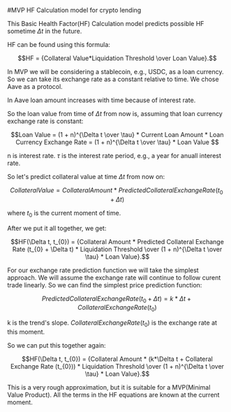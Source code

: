 #MVP HF Calculation model for crypto lending

This Basic Health Factor(HF) Calculation model predicts possible HF sometime $\Delta t$ in the future.

HF can be found using this formula:

$$HF = {Collateral Value*Liquidation Threshold \over Loan Value}.$$

In MVP we will be considering a stablecoin, e.g., USDC, as a loan currency. So we can take its exchange rate as a constant relative to time.
We chose Aave as a protocol.

In Aave loan amount increases with time because of interest rate.

So the loan value from time of $\Delta t$ from now is, assuming that loan currency exchange rate is constant:

$$Loan Value = (1 + n)^{\Delta t \over \tau} * Current Loan Amount * Loan Currency Exchange Rate = (1 + n)^{\Delta t \over \tau} * Loan Value $$

n is interest rate.
$\tau$ is the interest rate period, e.g., a year for anuall interest rate.

So let's predict collateral value at time $\Delta t$ from now on:

$$Collateral Value = Collateral Amount * Predicted Collateral Exchange Rate (t_{0} + \Delta t)$$

where $t_{0}$ is the current moment of time.

After we put it all together, we get:

$$HF(\Delta t, t_{0}) = {Collateral Amount * Predicted Collateral Exchange Rate (t_{0} + \Delta t) * Liquidation Threshold \over (1 + n)^{\Delta t \over \tau} * Loan Value}.$$

For our exchange rate prediction function we will take the simplest approach.
We will assume the exchange rate will continue to follow curent trade linearly.
So we can find the simplest price prediction function:

$$Predicted Collateral Exchange Rate (t_{0} + \Delta t) = k*\Delta t + Collateral Exchange Rate (t_{0})$$

k is the trend's slope.
$Collateral Exchange Rate (t_{0})$ is the exchange rate at this moment.

So we can put this together again:

$$HF(\Delta t, t_{0}) = {Collateral Amount * (k*\Delta t + Collateral Exchange Rate (t_{0})) * Liquidation Threshold \over (1 + n)^{\Delta t \over \tau} * Loan Value}.$$

This is a very rough approximation, but it is suitable for a MVP(Minimal Value Product). All the terms in the HF equations are known at the current moment.